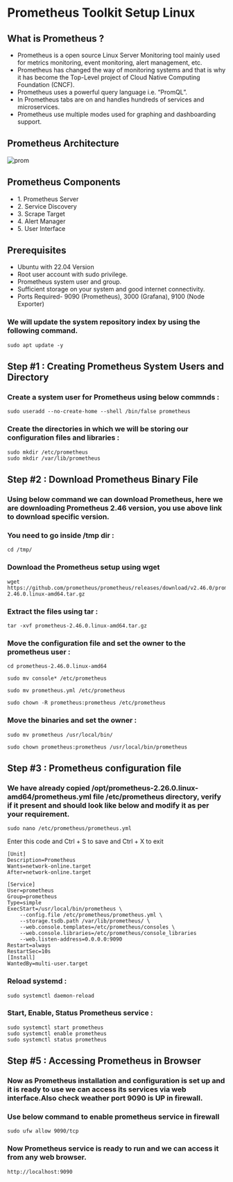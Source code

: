 # Prometheus Toolkit Setup Linux

## What is Prometheus ?
<ul>
  <li>Prometheus is a open source Linux Server Monitoring tool mainly used for metrics monitoring, event monitoring, alert management, etc.</li>
  <li>Prometheus has changed the way of monitoring systems and that is why it has become the Top-Level project of Cloud Native Computing Foundation (CNCF).</li>
  <li>Prometheus uses a powerful query language i.e. “PromQL”.</li>
  <li>In Prometheus tabs are on and handles hundreds of services and microservices.</li>
  <li>Prometheus use multiple modes used for graphing and dashboarding support.</li>
</ul>

## Prometheus Architecture

 ![prom](https://github.com/user-attachments/assets/0b97ce7e-71d7-47a5-9326-cc526e5493c2)

 ## Prometheus Components
 <ul>
   <li>1. Prometheus Server</li>
   <li>2. Service Discovery</li>
   <li>3. Scrape Target</li>
   <li>4. Alert Manager</li>
   <li>5. User Interface</li>
 </ul>

## Prerequisites
<ul>
  <li>Ubuntu with 22.04 Version</li>
  <li>Root user account with sudo  privilege.</li>
  <li>Prometheus system user and group.</li>
  <li>Sufficient storage on your system and good internet connectivity.</li>
  <li>Ports Required- 9090 (Prometheus), 3000 (Grafana), 9100 (Node Exporter)</li>
</ul>

### We will update the system repository index by using the following command.

    sudo apt update -y

## Step #1 : Creating Prometheus System Users and Directory

### Create a system user for Prometheus using below commnds :

    sudo useradd --no-create-home --shell /bin/false prometheus

### Create the directories in which we will be storing our configuration files and libraries :

    sudo mkdir /etc/prometheus
    sudo mkdir /var/lib/prometheus

## Step #2 : Download Prometheus Binary File

### Using below command we can download Prometheus, here we are downloading Prometheus 2.46 version, you use above link to download specific version.

### You need to go inside /tmp dir :

    cd /tmp/

### Download the Prometheus setup using wget

    wget https://github.com/prometheus/prometheus/releases/download/v2.46.0/prometheus-2.46.0.linux-amd64.tar.gz

### Extract the files using tar :

    tar -xvf prometheus-2.46.0.linux-amd64.tar.gz

### Move the configuration file and set the owner to the prometheus user :

    cd prometheus-2.46.0.linux-amd64

    sudo mv console* /etc/prometheus

    sudo mv prometheus.yml /etc/prometheus

    sudo chown -R prometheus:prometheus /etc/prometheus

### Move the binaries and set the owner :

    sudo mv prometheus /usr/local/bin/

    sudo chown prometheus:prometheus /usr/local/bin/prometheus

## Step #3 : Prometheus configuration file

### We have already copied /opt/prometheus-2.26.0.linux-amd64/prometheus.yml file /etc/prometheus directory, verify if it present and should look like below and modify it as per your requirement.

    sudo nano /etc/prometheus/prometheus.yml

Enter this code and Ctrl + S to save and Ctrl + X to exit

    [Unit]
    Description=Prometheus
    Wants=network-online.target
    After=network-online.target

    [Service]
    User=prometheus
    Group=prometheus
    Type=simple
    ExecStart=/usr/local/bin/prometheus \
        --config.file /etc/prometheus/prometheus.yml \
        --storage.tsdb.path /var/lib/prometheus/ \
        --web.console.templates=/etc/prometheus/consoles \
        --web.console.libraries=/etc/prometheus/console_libraries
        --web.listen-address=0.0.0.0:9090  
    Restart=always
    RestartSec=10s
    [Install]
    WantedBy=multi-user.target

### Reload systemd :

    sudo systemctl daemon-reload

### Start, Enable, Status Prometheus service :

    sudo systemctl start prometheus
    sudo systemctl enable prometheus
    sudo systemctl status prometheus

## Step #5 : Accessing Prometheus in Browser

### Now as Prometheus installation and configuration is set up and it is ready to use we can access  its services via web interface.Also check weather port 9090 is UP in firewall.
### Use below command to enable prometheus service in firewall 

    sudo ufw allow 9090/tcp

### Now Prometheus service is ready to run and we can access it from any web browser.

    http://localhost:9090
    


